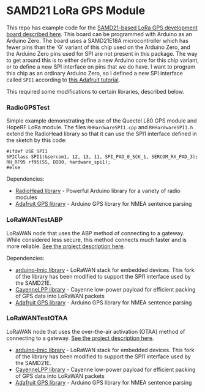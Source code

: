 # SAMD21 LoRa GPS Module

This repo has example code for the [SAMD21-based LoRa GPS development board described here](https://nootropicdesign.com/projectlab/2018/10/27/samd21-lora-gps).
This board can be programmed with Arduino as an Arduino Zero. The board uses a SAMD21E18A microcontroller which has fewer pins than the 'G' variant of this chip used on the Arduino Zero, and the Arduino Zero pins used for SPI are not present in this package. The way to get around this is to either define a new Arduino core for this chip variant, or to define a new SPI interface on pins that we do have. I want to program this chip as an ordinary Arduino Zero, so I defined a new SPI interface called `SPI1` according to [this Adafruit tutorial](https://learn.adafruit.com/using-atsamd21-sercom-to-add-more-spi-i2c-serial-ports/creating-a-new-spi).

This required some modifications to certain libraries, described below.


### RadioGPSTest

Simple example demonstrating the use of the Quectel L80 GPS module and HopeRF LoRa module. The files `RHHardwareSPI1.cpp` and `RHHardwareSPI1.h` extend the RadioHead library so that it can use the SPI1 interface defined in the sketch by this code:
```
#ifdef USE_SPI1
SPIClass SPI1(&sercom1, 12, 13, 11, SPI_PAD_0_SCK_1, SERCOM_RX_PAD_3);
RH_RF95 rf95(SS, DIO0, hardware_spi1);
#else
```

Dependencies:

* [RadioHead library](http://www.airspayce.com/mikem/arduino/RadioHead/) - Powerful Arduino library for a variety of radio modules
* [Adafruit GPS library](https://github.com/adafruit/Adafruit_GPS) - Arduino GPS library for NMEA sentence parsing


### LoRaWANTestABP

LoRaWAN node that uses the ABP method of connecting to a gateway. While considered less secure, this method connects much faster and is more reliable.
[See the project description here](https://nootropicdesign.com/projectlab/2018/10/28/lorawan-end-devices/).

Dependencies:

* [arduino-lmic library](https://github.com/nootropicdesign/arduino-lmic) - LoRaWAN stack for embedded devices. This fork of the library has been modified to support the SPI1 interface used by the SAMD21E.
* [CayenneLPP library](https://github.com/sabas1080/CayenneLPP) - Cayenne low-power payload for efficient packing of GPS data into LoRaWAN packets
* [Adafruit GPS library](https://github.com/adafruit/Adafruit_GPS) - Arduino GPS library for NMEA sentence parsing



### LoRaWANTestOTAA

LoRaWAN node that uses the over-the-air activation (OTAA) method of connecting to a gateway.
[See the project description here](https://nootropicdesign.com/projectlab/2018/10/28/lorawan-end-devices/).

* [arduino-lmic library](https://github.com/nootropicdesign/arduino-lmic) - LoRaWAN stack for embedded devices. This fork of the library has been modified to support the SPI1 interface used by the SAMD21E.
* [CayenneLPP library](https://github.com/sabas1080/CayenneLPP) - Cayenne low-power payload for efficient packing of GPS data into LoRaWAN packets
* [Adafruit GPS library](https://github.com/adafruit/Adafruit_GPS) - Arduino GPS library for NMEA sentence parsing
